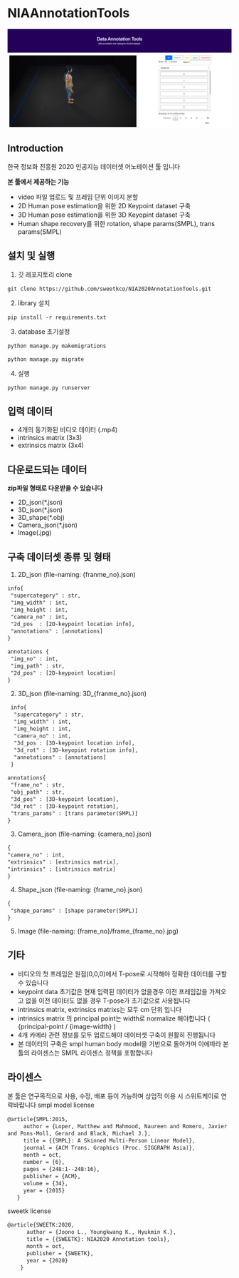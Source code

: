 # NIAAnnotationTools
![title](asset/title.png)
## Introduction
한국 정보화 진흥원 2020 인공지능 데이터셋 어노테이션 툴 입니다

**본 툴에서 제공하는 기능**
 - video 파일 업로드 및 프레임 단위 이미지 분할
 - 2D Human pose estimation을 위한 2D Keypoint dataset 구축
 - 3D Human pose estimation을 위한 3D Keyopint dataset 구축
 - Human shape recovery를 위한 rotation, shape params(SMPL), trans params(SMPL)
 
 ## 설치 및 실행
1. 깃 레포지토리 clone
```
git clone https://github.com/sweetkco/NIA2020AnnotationTools.git
```
2. library 설치
```
pip install -r requirements.txt
```
3. database 초기설정
```
python manage.py makemigrations
```
```
python manage.py migrate
```
4. 실행
```
python manage.py runserver
```
 
 ## 입력 데이터
  - 4개의 동기화된 비디오 데이터 (.mp4)
  - intrinsics matrix (3x3)
  - extrinsics matrix (3x4)
  
 ## 다운로드되는 데이터
 **zip파일 형태로 다운받을 수 있습니다**  
  - 2D_json(*.json)
  - 3D_json(*.json)
  - 3D_shape(*.obj)
  - Camera_json(*.json)
  - Image(.jpg)
 
 ## 구축 데이터셋 종류 및 형태
 
 1. 2D_json (file-naming: {franme_no}.json)
 ```
 info{
  "supercategory" : str,
  "img_width" : int,
  "img_height : int,
  "camera_no" : int,
  "2d_pos  : [2D-keypoint location info],
  "annotations" : [annotations]
 }
 ```
```
annotations {
 "img_no" : int,
 "img_path" : str,
 "2d_pos" : [2D-keypoint location]
}
```

2. 3D_json (file-naming: 3D_{franme_no}.json)
```
 info{
  "supercategory" : str,
  "img_width" : int,
  "img_height : int,
  "camera_no" : int,
  "3d_pos : [3D-keypoint location info],
  "3d_rot" : [3D-keyopint rotation info],
  "annotations" : [annotations]
 }
```
```
annotations{
 "frame_no" : str,
 "obj_path" : str,
 "3d_pos" : [3D-keypoint location],
 "3d_rot" : [3D-keypoint rotation],
 "trans_params" : [trans parameter(SMPL)]
}
```
3. Camera_json (file-naming: {camera_no}.json)
```
{
"camera_no" : int,
"extrinsics" : [extrinsics matrix],
"intrinsics" : [intrinsics matrix]
}
```
4. Shape_json (file-naming: {frame_no}.json)
```
{
 "shape_params" : [shape parameter(SMPL)]
}
```
5. Image (file-naming: {frame_no}/frame_{frame_no}.jpg)

 ## 기타
 - 비디오의 첫 프레임은 원점(0,0,0)에서 T-pose로 시작해야 정확한 데이터를 구할 수 있습니다
 - keypoint data 초기값은 현재 입력된 데이터가 없을경우 이전 프레임값을 가져오고 없을 이전 데이터도 없을 경우 T-pose가 초기값으로 사용됩니다
 - intrinsics matrix, extrinsics matrixs는 모두 cm 단위 입니다
 - intrinsics matrix 의 principal point는 width로 normalize 해야합니다 ( {principal-point / {image-width} )
 - 4개 카메라 관련 정보를 모두 업로드해야 데이터셋 구축이 원활히 진행됩니다
 - 본 데이터의 구축은 smpl human body model을 기반으로 돌아가며 이에따라 본 툴의 라이센스는 SMPL 라이센스 정책을 포함합니다
 
 ## 라이센스
 
 본 툴은 연구목적으로 사용, 수정, 배포 등이 가능하며 상업적 이용 시 스위트케이로 연락바랍니다
 smpl model license
 ```
 @article{SMPL:2015,
      author = {Loper, Matthew and Mahmood, Naureen and Romero, Javier and Pons-Moll, Gerard and Black, Michael J.},
      title = {{SMPL}: A Skinned Multi-Person Linear Model},
      journal = {ACM Trans. Graphics (Proc. SIGGRAPH Asia)},
      month = oct,
      number = {6},
      pages = {248:1--248:16},
      publisher = {ACM},
      volume = {34},
      year = {2015}
    }
```


sweetk license
```
@article{SWEETK:2020,
      author = {Joono L., Youngkwang K., Hyukmin K.},
      title = {{SWEETK}: NIA2020 Annotation tools},
      month = oct,
      publisher = {SWEETK},
      year = {2020}
    }
```
